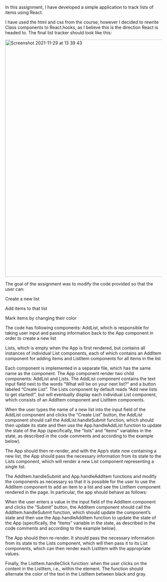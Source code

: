 In this assignment, I have developed a simple application to track lists of items using React.

I have used the html and css from the course, however I decided to rewrite Class components to React.hooks, as I believe this is the direction React is headed to. 
The final list tracker should look like this: 


<img width="763" alt="Screenshot 2021-11-29 at 13 39 43" src="https://user-images.githubusercontent.com/87530494/143893773-b9828c3f-62c0-40ce-9e05-bcfc157f4e4c.png">

The goal of the assignment was to modify the code provided so that the user can:

Create a new list

Add items to that list

Mark items by changing their color

The code has following components:
AddList, which is responsible for taking user input and passing information back to the App component in order to create a new list

Lists, which is empty when the App is first rendered, but contains all instances of individual List components, each of which contains an AddItem component for adding items and ListItem components for all items in the list

Each component is implemented in a separate file, which has the same name as the component.
The App component render two child components: AddList and Lists. The AddList component contains the text input field next to the words “What will be on your next list?” and a button labeled “Create List”. The Lists component by default reads “Add new lists to get started!”, but will eventually display each individual List component, which consists of an AddItem component and ListItem components.

When the user types the name of a new list into the input field of the AddList component and clicks the “Create List” button, the AddList component should call the AddList.handleSubmit function, which should then update its state and then use the App.handleAddList function to update the state of the App (specifically, the “lists” and “items” variables in the state, as described in the code comments and according to the example below).

The App should then re-render, and with the App’s state now containing a new list, the App should pass the necessary information from its state to the Lists component, which will render a new List component representing a single list.

The AddItem.handleSubmit and App.handleAddItem functions and modify the components as necessary so that it is possible for the user to use the AddItem component to add an item to a list and see the ListItem component rendered in the page. In particular, the app should behave as follows:

When the user enters a value in the input field of the AddItem component and clicks the “Submit” button, the AddItem component should call the AddItem.handleSubmit function, which should update the component’s state and then use the App.handleAddItem function to update the state of the App (specifically, the “items” variable in the state, as described in the code comments and according to the example below).

The App should then re-render. It should pass the necessary information from its state to the Lists component, which will then pass it to its List components, which can then render each ListItem with the appropriate values.

Finally, the ListItem.handleClick function: when the user clicks on the content in the ListItem, i.e., within the <span> element. The function should alternate the color of the text in the ListItem between black and gray.

